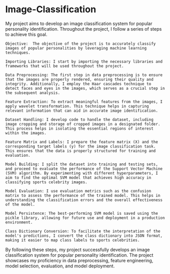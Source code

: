# Image-Classification

My project aims to develop an image classification system for popular personality identification. Throughout the project, I follow a series of steps to achieve this goal.

    Objective:  The objective of the project is to accurately classify images of popular personalities by leveraging machine learning techniques.

    Importing Libraries: I start by importing the necessary libraries and frameworks that will be used throughout the project.

    Data Preprocessing: The first step in data preprocessing is to ensure that the images are properly rendered, ensuring their quality and integrity. Additionally, I employ the Haar cascades technique to detect faces and eyes in the images, which serves as a crucial step in the subsequent analysis.

    Feature Extraction: To extract meaningful features from the images, I apply wavelet transformation. This technique helps in capturing relevant information that can aid in accurate image identification.

    Dataset Handling: I develop code to handle the dataset, including image cropping and storage of cropped images in a designated folder. This process helps in isolating the essential regions of interest within the images.

    Feature Matrix and Labels: I prepare the feature matrix (X) and the corresponding target labels (y) for the image classification task. This ensures that the data is properly structured for training and evaluation.

    Model Building: I split the dataset into training and testing sets, and proceed to evaluate the performance of the Support Vector Machine (SVM) algorithm. By experimenting with different hyperparameters, I aim to find the optimal SVM model that achieves high accuracy in classifying sports celebrity images.

    Model Evaluation: I use evaluation metrics such as the confusion matrix to assess the performance of the trained model. This helps in understanding the classification errors and the overall effectiveness of the model.

    Model Persistence: The best-performing SVM model is saved using the pickle library, allowing for future use and deployment in a production environment.

    Class Dictionary Conversion: To facilitate the interpretation of the model's predictions, I convert the class dictionary into JSON format, making it easier to map class labels to sports celebrities.

By following these steps, my project successfully develops an image classification system for popular personality identification. The project showcases my proficiency in data preprocessing, feature engineering, model selection, evaluation, and model deployment.
